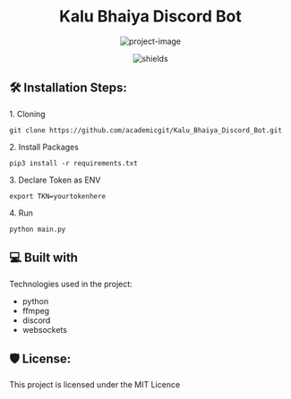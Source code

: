 <h1 align="center" id="title">Kalu Bhaiya Discord Bot</h1>

<p align="center"><img src="https://socialify.git.ci/academicgit/Kalu_Bhaiya_Discord_Bot/image?description=1&amp;descriptionEditable=The%20music%20app%2C%20designed%20to%20be%20used%20on%20Discord&amp;font=Inter&amp;forks=1&amp;issues=1&amp;language=1&amp;name=1&amp;owner=1&amp;pattern=Diagonal%20Stripes&amp;pulls=1&amp;stargazers=1&amp;theme=Auto" alt="project-image"></p>

<p align="center"><img src="https://img.shields.io/badge/join-brightgreen?logo=discord&amp;logoColor=purple&amp;label=Discord&amp;link=https%3A%2F%2Fdiscord.com%2Foauth2%2Fauthorize%3Fclient_id%3D1253469706715795476%26permissions%3D1166571166234944%26integration_type%3D0%26scope%3Dbot" alt="shields"></p>

<h2>🛠️ Installation Steps:</h2>

<p>1. Cloning</p>

```
git clone https://github.com/academicgit/Kalu_Bhaiya_Discord_Bot.git
```

<p>2. Install Packages</p>

```
pip3 install -r requirements.txt
```

<p>3. Declare Token as ENV</p>

```
export TKN=yourtokenhere
```

<p>4. Run</p>

```
python main.py
```

  
  
<h2>💻 Built with</h2>

Technologies used in the project:

*   python
*   ffmpeg
*   discord
*   websockets

<h2>🛡️ License:</h2>

This project is licensed under the MIT Licence
